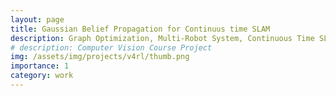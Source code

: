 ```yaml
---
layout: page
title: Gaussian Belief Propagation for Continuus time SLAM
description: Graph Optimization, Multi-Robot System, Continuous Time SLAM
# description: Computer Vision Course Project
img: /assets/img/projects/v4rl/thumb.png
importance: 1
category: work
---
```

